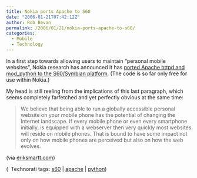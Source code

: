 ```yaml
---
title: Nokia ports Apache to S60
date: "2006-01-21T07:42:12Z"
author: Rob Bevan
permalink: /2006/01/21/nokia-ports-apache-to-s60/
categories:
  - Mobile
  - Technology
---
```

In a first step towards allowing users to maintain &#8220;personal mobile websites&#8221;, Nokia research has announced it has [ported Apache httpd and mod_python to the S60/Symbian platform][1]. (The code is so far only free for use within Nokia.)

My head is still reeling from the implications of this last paragraph, which seems completely farfetched and yet perfectly obvious at the same time:

> We believe that being able to run a globally accessible personal website on your mobile phone has the potential of changing the Internet landscape. If every mobile phone or even every smartphone initially, is equipped with a webserver then very quickly most websites will reside on mobile phones. That is bound to have some impact not only on how mobile phones are perceived but also on how the web evolves.

(via [eriksmartt.com][2])

<p class="technorati-tags">
  (<img style="float: none; padding: 2px 2px 0 2px;"  src="http://robbevan.com/blog/wp-content/themes/robbevan/images/technorati-small.gif" alt="" /> Technorati tags: <a href="http://technorati.com/tag/s60" rel="tag">s60</a> | <a href="http://technorati.com/tag/apache" rel="tag">apache</a> | <a href="http://technorati.com/tag/python" rel="tag">python</a>)
</p>

 [1]: http://research.nokia.com/research/software/mobile-web-server/index.html
 [2]: http://www.eriksmartt.com/blog/archives/218

